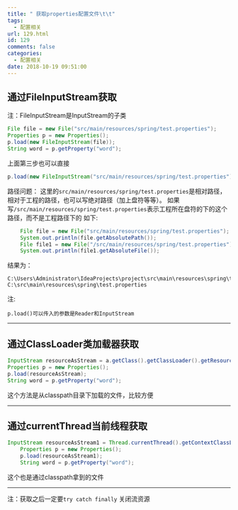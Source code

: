 ```yaml
---
title: " 获取properties配置文件\t\t"
tags:
  - 配置相关
url: 129.html
id: 129
comments: false
categories:
  - 配置相关
date: 2018-10-19 09:51:00
---
```

## 通过FileInputStream获取
注：FileInputStream是InputStream的子类

```java
File file = new File("src/main/resources/spring/test.properties");
Properties p = new Properties();
p.load(new FileInputStream(file));
String word = p.getProperty("word");
```

上面第三步也可以直接
    
```java
p.load(new FileInputStream("src/main/resources/spring/test.properties"));
```
路径问题：
这里的`src/main/resources/spring/test.properties`是相对路径，相对于工程的路径，也可以写绝对路径（加上盘符等等）。
如果写`/src/main/resources/spring/test.properties`表示工程所在盘符的下的这个路径，而不是工程路径下的
如下:

```java
    File file = new File("src/main/resources/spring/test.properties");
    System.out.println(file.getAbsolutePath());
    File file1 = new File("/src/main/resources/spring/test.properties");
    System.out.println(file1.getAbsoluteFile());
```
结果为：

    C:\Users\Administrator\IdeaProjects\project\src\main\resources\spring\test.properties
    C:\src\main\resources\spring\test.properties

注:

    p.load()可以传入的参数是Reader和InputStream
***
## 通过ClassLoader类加载器获取
```java
InputStream resourceAsStream = a.getClass().getClassLoader().getResourceAsStream("spring/test.properties");
Properties p = new Properties();
p.load(resourceAsStream);
String word = p.getProperty("word");
```
这个方法是从classpath目录下加载的文件，比较方便

***

## 通过currentThread当前线程获取
```java
InputStream resourceAsStream1 = Thread.currentThread().getContextClassLoader().getResourceAsStream("spring/test.properties");
    Properties p = new Properties();
    p.load(resourceAsStream1);
    String word = p.getProperty("word");
```

这个也是通过classpath拿到的文件

***

注：获取之后一定要`try catch finally` 关闭流资源
